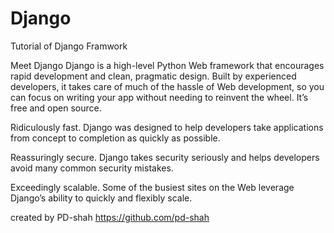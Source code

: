 # Django
Tutorial of Django Framwork

Meet Django
Django is a high-level Python Web framework that encourages rapid development and clean, pragmatic design. Built by experienced developers, it takes care of much of the hassle of Web development, so you can focus on writing your app without needing to reinvent the wheel. It’s free and open source.

Ridiculously fast.
Django was designed to help developers take applications from concept to completion as quickly as possible.

Reassuringly secure.
Django takes security seriously and helps developers avoid many common security mistakes.

Exceedingly scalable.
Some of the busiest sites on the Web leverage Django’s ability to quickly and flexibly scale.

created by PD-shah
https://github.com/pd-shah
